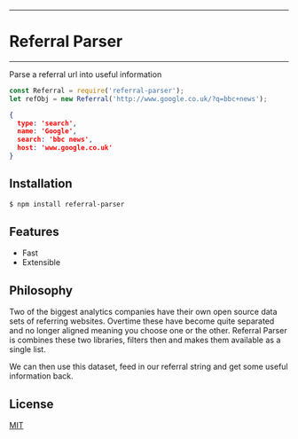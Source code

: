 ----------
Referral Parser
=======
---------

Parse a referral url into useful information

```js
const Referral = require('referral-parser');
let refObj = new Referral('http://www.google.co.uk/?q=bbc+news');
```

```json
{
  type: 'search',
  name: 'Google',
  search: 'bbc news',
  host: 'www.google.co.uk' 
}
```

## Installation

```bash
$ npm install referral-parser
```

## Features

 - Fast
 - Extensible

## Philosophy

Two of the biggest analytics companies have their own open source data sets of referring websites. Overtime these have become quite separated and no longer aligned meaning you choose one or the other. Referral Parser is combines these two libraries, filters then and makes them available as a single list.  

We can then use this dataset, feed in our referral string and get some useful information back.

## License

  [MIT](LICENSE)

